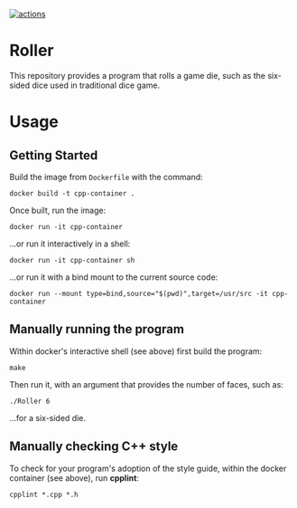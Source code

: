 [![actions](https://github.com/MSS-Shalavritha/Roller/actions/workflows/actions.yml/badge.svg)](https://github.com/MSS-Shalavritha/Roller/actions/workflows/actions.yml)

# Roller

This repository provides a program that rolls a game die, such as the
six-sided dice used in traditional dice game.

# Usage

## Getting Started

Build the image from `Dockerfile` with the command:

`docker build -t cpp-container .`

Once built, run the image:

`docker run -it cpp-container`

...or run it interactively in a shell:

`docker run -it cpp-container sh`

...or run it with a bind mount to the current source code:

`docker run --mount type=bind,source="$(pwd)",target=/usr/src -it cpp-container`

## Manually running the program

Within docker's interactive shell (see above) first build the program:

`make`

Then run it, with an argument that provides the number of faces, such as:

`./Roller 6`

...for a six-sided die.

## Manually checking C++ style

To check for your program's adoption of the style guide, within the docker
container (see above), run **cpplint**:

`cpplint *.cpp *.h`
